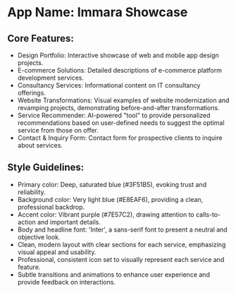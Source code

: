 # **App Name**: Immara Showcase

## Core Features:

- Design Portfolio: Interactive showcase of web and mobile app design projects.
- E-commerce Solutions: Detailed descriptions of e-commerce platform development services.
- Consultancy Services: Informational content on IT consultancy offerings.
- Website Transformations: Visual examples of website modernization and revamping projects, demonstrating before-and-after transformations.
- Service Recommender: AI-powered "tool" to provide personalized recommendations based on user-defined needs to suggest the optimal service from those on offer. 
- Contact & Inquiry Form: Contact form for prospective clients to inquire about services.

## Style Guidelines:

- Primary color: Deep, saturated blue (#3F51B5), evoking trust and reliability.
- Background color: Very light blue (#E8EAF6), providing a clean, professional backdrop.
- Accent color: Vibrant purple (#7E57C2), drawing attention to calls-to-action and important details.
- Body and headline font: 'Inter', a sans-serif font to present a neutral and objective look.
- Clean, modern layout with clear sections for each service, emphasizing visual appeal and usability.
- Professional, consistent icon set to visually represent each service and feature.
- Subtle transitions and animations to enhance user experience and provide feedback on interactions.